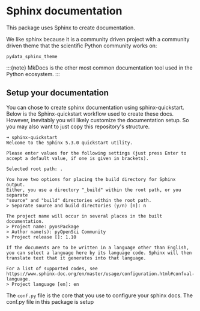 # Sphinx documentation

This package uses Sphinx to create documentation.

We like sphinx because it is a community driven project with a community
driven theme that the scientific Python community works on:

`pydata_sphinx_theme`

:::{note}
MkDocs is the other most common documentation tool used in the Python
ecosystem.
:::

## Setup your documentation

You can chose to create sphinx documentation using sphinx-quickstart.
Below is the Sphinx-quickstart workflow used to create these docs. However,
inevitably you will likely customize the documentation setup. So you may also
want to just copy this repository's structure.

```
➜ sphinx-quickstart
Welcome to the Sphinx 5.3.0 quickstart utility.

Please enter values for the following settings (just press Enter to
accept a default value, if one is given in brackets).

Selected root path: .

You have two options for placing the build directory for Sphinx output.
Either, you use a directory "_build" within the root path, or you separate
"source" and "build" directories within the root path.
> Separate source and build directories (y/n) [n]: n

The project name will occur in several places in the built documentation.
> Project name: pyosPackage
> Author name(s): pyOpenSci Community
> Project release []: 1.10

If the documents are to be written in a language other than English,
you can select a language here by its language code. Sphinx will then
translate text that it generates into that language.

For a list of supported codes, see
https://www.sphinx-doc.org/en/master/usage/configuration.html#confval-language.
> Project language [en]: en
```

The `conf.py` file is the core that you use to configure your sphinx docs.
The conf.py file in this package is setup
